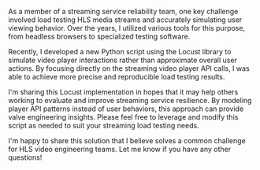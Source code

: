 As a member of a streaming service reliability team, one key challenge involved load testing HLS media streams and accurately simulating user viewing behavior. Over the years, I utilized various tools for this purpose, from headless browsers to specialized testing software.

Recently, I developed a new Python script using the Locust library to simulate video player interactions rather than approximate overall user actions. By focusing directly on the streaming video player API calls, I was able to achieve more precise and reproducible load testing results.

I'm sharing this Locust implementation in hopes that it may help others working to evaluate and improve streaming service resilience. By modeling player API patterns instead of user behaviors, this approach can provide valve engineering insights. Please feel free to leverage and modify this script as needed to suit your streaming load testing needs.

I'm happy to share this solution that I believe solves a common challenge for HLS video engineering teams. Let me know if you have any other questions!
